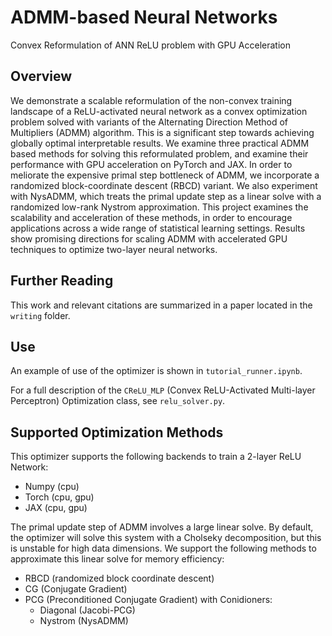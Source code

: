 # ADMM-based Neural Networks
Convex Reformulation of ANN ReLU problem with GPU Acceleration 

## Overview

We demonstrate a scalable reformulation of the non-convex training landscape of a ReLU-activated neural network as a convex optimization problem solved with variants of the Alternating Direction Method of Multipliers (ADMM) algorithm. This is a significant step towards achieving globally optimal interpretable results. We examine three practical ADMM based methods for solving this reformulated problem, and examine their performance with GPU acceleration on PyTorch and JAX. In order to meliorate the expensive primal step bottleneck of ADMM, we incorporate a randomized block-coordinate descent (RBCD) variant. We also experiment with NysADMM, which treats the primal update step as a linear solve with a randomized low-rank Nystrom approximation. This project examines the scalability and acceleration of these methods, in order to encourage applications across a wide range of statistical learning settings. Results show promising directions for scaling ADMM with accelerated GPU techniques to optimize two-layer neural networks.

## Further Reading

This work and relevant citations are summarized in a paper located in the ```writing``` folder.

## Use

An example of use of the optimizer is shown in ```tutorial_runner.ipynb```.

For a full description of the ```CReLU_MLP``` (Convex ReLU-Activated Multi-layer Perceptron) Optimization class, see ```relu_solver.py```.

## Supported Optimization Methods

This optimizer supports the following backends to train a 2-layer ReLU Network: 

- Numpy (cpu)
- Torch (cpu, gpu)
- JAX (cpu, gpu)

The primal update step of ADMM involves a large linear solve. By default, the optimizer will solve this system with a Cholseky decomposition, but this is unstable for high data dimensions. We support the following methods to approximate this linear solve for memory efficiency: 

- RBCD (randomized block coordinate descent)
- CG (Conjugate Gradient)
- PCG (Preconditioned Conjugate Gradient) with Conidioners:
    - Diagonal (Jacobi-PCG)
    - Nystrom (NysADMM)

